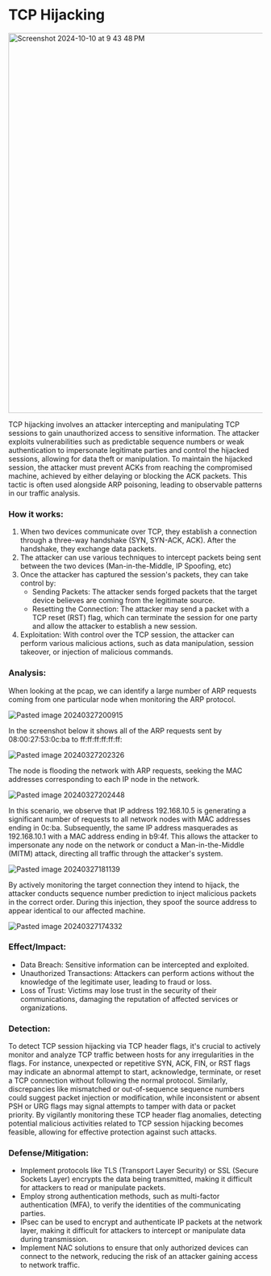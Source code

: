 # TCP Hijacking

<img width="752" alt="Screenshot 2024-10-10 at 9 43 48 PM" src="https://github.com/user-attachments/assets/114fd610-0ece-49fd-9a06-c3644866a200">

TCP hijacking involves an attacker intercepting and manipulating TCP sessions to gain unauthorized access to sensitive information. The attacker exploits vulnerabilities such as predictable sequence numbers or weak authentication to impersonate legitimate parties and control the hijacked sessions, allowing for data theft or manipulation. 
To maintain the hijacked session, the attacker must prevent ACKs from reaching the compromised machine, achieved by either delaying or blocking the ACK packets. This tactic is often used alongside ARP poisoning, leading to observable patterns in our traffic analysis.

### How it works: 

1. When two devices communicate over TCP, they establish a connection through a three-way handshake (SYN, SYN-ACK, ACK). After the handshake, they exchange data packets.
2. The attacker can use various techniques to intercept packets being sent between the two devices (Man-in-the-Middle, IP Spoofing, etc)
3. Once the attacker has captured the session's packets, they can take control by:
    + Sending Packets: The attacker sends forged packets that the target device believes are coming from the legitimate source.
    + Resetting the Connection: The attacker may send a packet with a TCP reset (RST) flag, which can terminate the session for one party and allow the attacker to establish a new session.
4. Exploitation: With control over the TCP session, the attacker can perform various malicious actions, such as data manipulation, session takeover, or injection of malicious commands.

### Analysis:
When looking at the pcap, we can identify a large number of ARP requests coming from one particular node when monitoring the ARP protocol.

![Pasted image 20240327200915](https://github.com/lm3nitro/Projects/assets/55665256/de3f64f9-2f34-4363-8d51-ca27913bd238)

In the screenshot below it shows all of the ARP requests sent by 08:00:27:53:0c:ba to ff:ff:ff:ff:ff:ff:

![Pasted image 20240327202326](https://github.com/lm3nitro/Projects/assets/55665256/b380cb11-5a73-4c7e-b21a-a2ab71516b6b)

The node is flooding the network with ARP requests, seeking the MAC addresses corresponding to each IP node in the network.

![Pasted image 20240327202448](https://github.com/lm3nitro/Projects/assets/55665256/657d58ba-7fc6-4b7d-85eb-3dcd3d08c4c3)

In this scenario, we observe that IP address 192.168.10.5 is generating a significant number of requests to all network nodes with MAC addresses ending in 0c:ba. Subsequently, the same IP address masquerades as 192.168.10.1 with a MAC address ending in b9:4f. This allows the attacker to impersonate any node on the network or conduct a Man-in-the-Middle (MITM) attack, directing all traffic through the attacker's system.

![Pasted image 20240327181139](https://github.com/lm3nitro/Projects/assets/55665256/59bdf099-e010-4eb0-a54c-a5ec4bbff16d)

By actively monitoring the target connection they intend to hijack, the attacker conducts sequence number prediction to inject malicious packets in the correct order. During this injection, they spoof the source address to appear identical to our affected machine.

![Pasted image 20240327174332](https://github.com/lm3nitro/Projects/assets/55665256/43ccec86-983b-4465-aa93-2b2263860f25)

### Effect/Impact:

+ Data Breach: Sensitive information can be intercepted and exploited.
+ Unauthorized Transactions: Attackers can perform actions without the knowledge of the legitimate user, leading to fraud or loss.
+ Loss of Trust: Victims may lose trust in the security of their communications, damaging the reputation of affected services or organizations.

### Detection:

To detect TCP session hijacking via TCP header flags, it's crucial to actively monitor and analyze TCP traffic between hosts for any irregularities in the flags. For instance, unexpected or repetitive SYN, ACK, FIN, or RST flags may indicate an abnormal attempt to start, acknowledge, terminate, or reset a TCP connection without following the normal protocol. Similarly, discrepancies like mismatched or out-of-sequence sequence numbers could suggest packet injection or modification, while inconsistent or absent PSH or URG flags may signal attempts to tamper with data or packet priority. By vigilantly monitoring these TCP header flag anomalies, detecting potential malicious activities related to TCP session hijacking becomes feasible, allowing for effective protection against such attacks.

### Defense/Mitigation:

+ Implement protocols like TLS (Transport Layer Security) or SSL (Secure Sockets Layer) encrypts the data being transmitted, making it difficult for attackers to read or manipulate packets.
+ Employ strong authentication methods, such as multi-factor authentication (MFA), to verify the identities of the communicating parties.
+ IPsec can be used to encrypt and authenticate IP packets at the network layer, making it difficult for attackers to intercept or manipulate data during transmission.
+ Implement NAC solutions to ensure that only authorized devices can connect to the network, reducing the risk of an attacker gaining access to network traffic.
